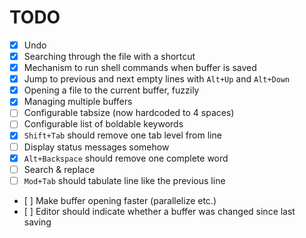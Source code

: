 # TODO

* [x] Undo
* [x] Searching through the file with a shortcut
* [x] Mechanism to run shell commands when buffer is saved
* [x] Jump to previous and next empty lines with `Alt+Up` and `Alt+Down`
* [x] Opening a file to the current buffer, fuzzily
* [x] Managing multiple buffers
* [ ] Configurable tabsize (now hardcoded to 4 spaces)
* [ ] Configurable list of boldable keywords
* [x] `Shift+Tab` should remove one tab level from line
* [ ] Display status messages somehow
* [x] `Alt+Backspace` should remove one complete word
* [ ] Search & replace
* [ ] `Mod+Tab` should tabulate line like the previous line
* [ ] Make buffer opening faster (parallelize etc.)
* [ ] Editor should indicate whether a buffer was changed since last saving
